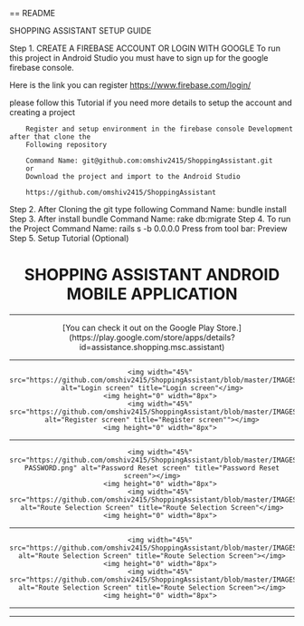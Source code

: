 
== README

SHOPPING ASSISTANT SETUP GUIDE

Step 1. CREATE A FIREBASE ACCOUNT OR LOGIN WITH GOOGLE
        To run this project in Android Studio you must have to sign up for the google firebase
        console. 
        
Here is the link you can register  https://www.firebase.com/login/

please follow this Tutorial if you need more details to setup the account and creating a project

        Register and setup environment in the firebase console Development after that clone the
        Following repository

        Command Name: git@github.com:omshiv2415/ShoppingAssistant.git
        or 
        Download the project and import to the Android Studio
        
        https://github.com/omshiv2415/ShoppingAssistant
        

Step 2. After Cloning the git type following
        Command Name: bundle install
Step 3. After install bundle
        Command Name:  rake db:migrate
Step 4. To run the Project
        Command Name:        rails s -b 0.0.0.0
        Press from tool bar: Preview
Step 5. Setup Tutorial (Optional)


<h1 align="center">SHOPPING ASSISTANT ANDROID MOBILE APPLICATION</h1>

------------

<p align="center">[You can check it out on the Google Play Store.](https://play.google.com/store/apps/details?id=assistance.shopping.msc.assistant)

------------



<div align="center">

        <img width="45%" src="https://github.com/omshiv2415/ShoppingAssistant/blob/master/IMAGES/LOGIN.png" alt="Login screen" title="Login screen"</img>
        <img height="0" width="8px">
        <img width="45%" src="https://github.com/omshiv2415/ShoppingAssistant/blob/master/IMAGES/REGISTER.png" alt="Register screen" title="Register screen""></img>
        <img height="0" width="8px">
       
        
</div>

------------

<div align="center">


        <img width="45%" src="https://github.com/omshiv2415/ShoppingAssistant/blob/master/IMAGES/RESET-PASSWORD.png" alt="Password Reset screen" title="Password Reset screen"></img>
        <img height="0" width="8px">
        <img width="45%" src="https://github.com/omshiv2415/ShoppingAssistant/blob/master/IMAGES/NAVIGATION.png" alt="Route Selection Screen" title="Route Selection Screen"</img>
        <img height="0" width="8px">
       
        
</div>

------------

<div align="center">

       
        <img width="45%" src="https://github.com/omshiv2415/ShoppingAssistant/blob/master/IMAGES/BROADCAST.png" alt="Route Selection Screen" title="Route Selection Screen"></img>
        <img height="0" width="8px">
        <img width="45%" src="https://github.com/omshiv2415/ShoppingAssistant/blob/master/IMAGES/STREET%20VIEW.png" alt="Route Selection Screen" title="Route Selection Screen"></img>
        <img height="0" width="8px">
        
</div>

------------


------------